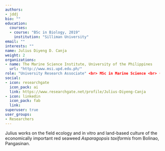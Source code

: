 ```yaml
---
authors:
- jddj
bio: ""
education:
  courses:
  - course: "BSc in Biology, 2019"
    institution: "Silliman University"
email: ""
interests: ""
name: Julius Diyeng D. Canja
weight: 2
organizations:
- name: The Marine Science Institute, University of the Philippines
  url: "http://www.msi.upd.edu.ph/"
role: "University Research Associate" <br> MSc in Marine Science <br> (Marine Biology) student
social:
- icon: researchgate
  icon_pack: ai
  link: https://www.researchgate.net/profile/Julius-Diyeng-Canja
- icon: linkedin
  icon_pack: fab
  link: 
superuser: true
user_groups:
- Researchers
---
```


Julius works on the field ecology and in vitro and land-based culture of the economically important red seaweed _Asparagopsis taxiformis_ from Bolinao, Pangasinan. 
